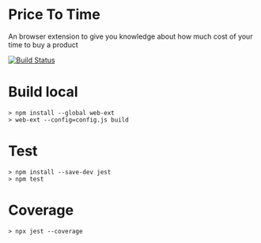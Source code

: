 # Price To Time
An browser extension to give you knowledge about how much cost of your time to buy a product

[![Build Status](https://app.travis-ci.com/jsonzilla/price_to_time.svg?branch=master)](https://app.travis-ci.com/jsonzilla/price_to_time)

# Build local
```
> npm install --global web-ext
> web-ext --config=config.js build
```

# Test
```
> npm install --save-dev jest
> npm test
```

# Coverage
```
> npx jest --coverage
```
